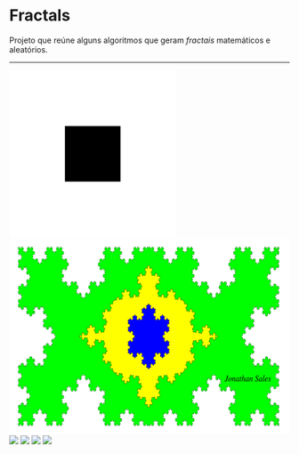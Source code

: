 # Fractals
Projeto que reúne alguns algoritmos que geram _fractais_ matemáticos e aleatórios.

___

<img src="Sierpisnki_Carpet/Sierpisnki_Carpet_Matrix/images/Sierpisnki_Carpet__step_6.gif" height="300">

<img src="Koch_Curve/Koch_Brasil_Flag/Koch_Brasil_Flag.svg" height="350">

<img src="Koch_Curve/Cesàro%20Fractal/GIF_06_%5B0-180%5D.gif" height="300">

<img src="Koch_Curve/Cesàro%20Fractal/Poligonos/06%20Hexagono/GIF_%5B90%20to%20-90%5D_05_06.gif" height="300">

<img src="Koch_Curve/Cesàro%20Fractal/Poligonos/03/GIF_06_Triangulo_Fundo%20%5B90%20to%20-90%5D.gif" height="300">

<img src="Koch_Curve/Cesàro%20Fractal/Poligonos/06%20Hexagono/GIF_%5B01-06%5D_Hexagono_%5B60%20e%20300%5D.gif" height="300">


